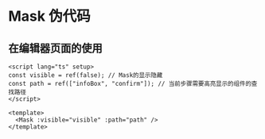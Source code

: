 # Mask 伪代码

## 在编辑器页面的使用

```vue
<script lang="ts" setup>
const visible = ref(false); // Mask的显示隐藏
const path = ref(["infoBox", "confirm"]); // 当前步骤需要高亮显示的组件的查找路径
</script>

<template>
  <Mask :visible="visible" :path="path" />
</template>
```
